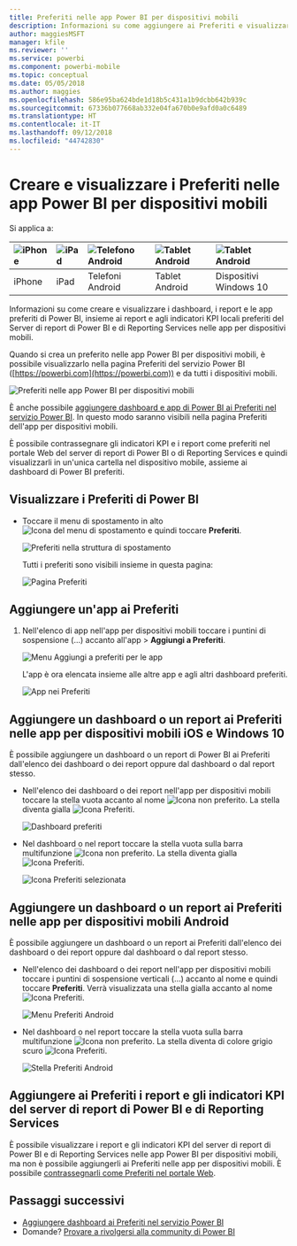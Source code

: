 ```yaml
---
title: Preferiti nelle app Power BI per dispositivi mobili
description: Informazioni su come aggiungere ai Preferiti e visualizzare i dashboard, i report e le app preferiti di Power BI, oltre ai report e agli indicatori KPI del Server di report di Power BI e di Reporting Services nelle app per dispositivi mobili.
author: maggiesMSFT
manager: kfile
ms.reviewer: ''
ms.service: powerbi
ms.component: powerbi-mobile
ms.topic: conceptual
ms.date: 05/05/2018
ms.author: maggies
ms.openlocfilehash: 586e95ba624bde1d18b5c431a1b9dcbb642b939c
ms.sourcegitcommit: 67336b077668ab332e04fa670b0e9afd0a0c6489
ms.translationtype: HT
ms.contentlocale: it-IT
ms.lasthandoff: 09/12/2018
ms.locfileid: "44742830"
---
```

# <a name="make-and-view-favorites-in-the-power-bi-mobile-apps"></a>Creare e visualizzare i Preferiti nelle app Power BI per dispositivi mobili
Si applica a:

| ![iPhone](./media/mobile-apps-favorites/iphone-logo-50-px.png) | ![iPad](./media/mobile-apps-favorites/ipad-logo-50-px.png) | ![Telefono Android](./media/mobile-apps-favorites/android-phone-logo-50-px.png) | ![Tablet Android](./media/mobile-apps-favorites/android-tablet-logo-50-px.png) | ![Tablet Android](./media/mobile-apps-favorites/win-10-logo-50-px.png) |
|:--- |:--- |:--- |:--- |:--- |
| iPhone |iPad |Telefoni Android |Tablet Android |Dispositivi Windows 10 |

Informazioni su come creare e visualizzare i dashboard, i report e le app preferiti di Power BI, insieme ai report e agli indicatori KPI locali preferiti del Server di report di Power BI e di Reporting Services nelle app per dispositivi mobili.

Quando si crea un preferito nelle app Power BI per dispositivi mobili, è possibile visualizzarlo nella pagina Preferiti del servizio Power BI ([https://powerbi.com](https://powerbi.com)) e da tutti i dispositivi mobili. 

![Preferiti nelle app Power BI per dispositivi mobili](./media/mobile-apps-favorites/power-bi-android-favorites-reports.png)


È anche possibile [aggiungere dashboard e app di Power BI ai Preferiti nel servizio Power BI](../../service-dashboard-favorite.md). In questo modo saranno visibili nella pagina Preferiti dell'app per dispositivi mobili.

È possibile contrassegnare gli indicatori KPI e i report come preferiti nel portale Web del server di report di Power BI o di Reporting Services e quindi visualizzarli in un'unica cartella nel dispositivo mobile, assieme ai dashboard di Power BI preferiti.

## <a name="view-your-power-bi-favorites"></a>Visualizzare i Preferiti di Power BI
* Toccare il menu di spostamento in alto ![Icona del menu di spostamento](./media/mobile-apps-favorites/power-bi-iphone-global-nav-button.png) e quindi toccare **Preferiti**.
  
  ![Preferiti nella struttura di spostamento](./media/mobile-apps-favorites/power-bi-ipad-faves-pbi-report-server.png)
  
  Tutti i preferiti sono visibili insieme in questa pagina:
  
  ![Pagina Preferiti](./media/mobile-apps-favorites/power-bi-ipad-favorites.png)

## <a name="make-an-app-a-favorite"></a>Aggiungere un'app ai Preferiti
1. Nell'elenco di app nell'app per dispositivi mobili toccare i puntini di sospensione (...) accanto all'app > **Aggiungi a Preferiti**.
   
    ![Menu Aggiungi a preferiti per le app](./media/mobile-apps-favorites/power-bi-android-favorite-app-ellipsis.png)
   
    L'app è ora elencata insieme alle altre app e agli altri dashboard preferiti.
   
    ![App nei Preferiti](./media/mobile-apps-favorites/power-bi-android-favorite-apps.png)

## <a name="make-a-dashboard-or-report-a-favorite-in-the-ios-and-windows-10-mobile-apps"></a>Aggiungere un dashboard o un report ai Preferiti nelle app per dispositivi mobili iOS e Windows 10
È possibile aggiungere un dashboard o un report di Power BI ai Preferiti dall'elenco dei dashboard o dei report oppure dal dashboard o dal report stesso.

* Nell'elenco dei dashboard o dei report nell'app per dispositivi mobili toccare la stella vuota accanto al nome ![Icona non preferito](./././media/mobile-apps-favorites/power-bi-mobile-not-favorite-icon.png). La stella diventa gialla ![Icona Preferiti](./././media/mobile-apps-favorites/power-bi-mobile-yes-favorite-icon.png).
  
    ![Dashboard preferiti](./media/mobile-apps-favorites/power-bi-mobile-make-dashboard-favorite.png)
* Nel dashboard o nel report toccare la stella vuota sulla barra multifunzione ![Icona non preferito](./././media/mobile-apps-favorites/power-bi-mobile-not-favorite-icon.png). La stella diventa gialla ![Icona Preferiti](./././media/mobile-apps-favorites/power-bi-mobile-yes-favorite-icon.png).
  
    ![Icona Preferiti selezionata](./media/mobile-apps-favorites/power-bi-mobile-favorite-selected.png)

## <a name="make-a-dashboard-or-report-a-favorite-in-the-android-mobile-apps"></a>Aggiungere un dashboard o un report ai Preferiti nelle app per dispositivi mobili Android
È possibile aggiungere un dashboard o un report ai Preferiti dall'elenco dei dashboard o dei report oppure dal dashboard o dal report stesso.

* Nell'elenco dei dashboard o dei report nell'app per dispositivi mobili toccare i puntini di sospensione verticali (...) accanto al nome e quindi toccare **Preferiti**. Verrà visualizzata una stella gialla accanto al nome ![Icona Preferiti](./././media/mobile-apps-favorites/power-bi-mobile-yes-favorite-icon.png).
  
    ![Menu Preferiti Android](./media/mobile-apps-favorites/power-bi-android-make-favorite.png)
* Nel dashboard o nel report toccare la stella vuota sulla barra multifunzione ![Icona non preferito](./././media/mobile-apps-favorites/power-bi-mobile-not-favorite-icon.png). La stella diventa di colore grigio scuro ![Icona Preferiti](./media/mobile-apps-favorites/power-bi-android-favorite-icon.png).
  
    ![Stella Preferiti Android](./media/mobile-apps-favorites/power-bi-android-favorite-in-dashboard.png)

## <a name="make-favorite-power-bi-report-server-and-reporting-services-reports-and-kpis"></a>Aggiungere ai Preferiti i report e gli indicatori KPI del server di report di Power BI e di Reporting Services
È possibile visualizzare i report e gli indicatori KPI del server di report di Power BI e di Reporting Services nelle app Power BI per dispositivi mobili, ma non è possibile aggiungerli ai Preferiti nelle app per dispositivi mobili. È possibile [contrassegnarli come Preferiti nel portale Web](../../report-server/tutorial-explore-report-server-web-portal.md#tag-your-favorites). 

## <a name="next-steps"></a>Passaggi successivi
* [Aggiungere dashboard ai Preferiti nel servizio Power BI](../../service-dashboard-favorite.md) 
* Domande? [Provare a rivolgersi alla community di Power BI](http://community.powerbi.com/)


